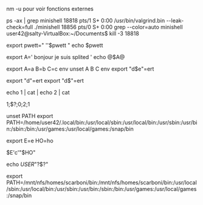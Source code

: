 nm -u pour voir fonctions externes

ps -ax | grep minishell
18818 pts/1    S+     0:00 /usr/bin/valgrind.bin --leak-check=full ./minishell
18856 pts/0    S+     0:00 grep --color=auto minishell
user42@salty-VirtualBox:~/Documents$ kill -3 18818


export pwett="  ''$pwett "
echo $pwett

export A='      bonjour je suis splited '
echo @$A@

export A=a B=b C=c
env
unset A  B C
env
export "d$e"=ert

export "d"=ert
export "d$"=ert

echo 1 | cat | echo 2 | cat

1;$?;0;2;1

unset PATH
export PATH=/home/user42/.local/bin:/usr/local/sbin:/usr/local/bin:/usr/sbin:/usr/bin:/sbin:/bin:/usr/games:/usr/local/games:/snap/bin

export E=e HO=ho

$E'c'"$HO"

echo $USER$"?$?"

export PATH=/mnt/nfs/homes/scarboni/bin:/mnt/nfs/homes/scarboni/bin:/usr/local/sbin:/usr/local/bin:/usr/sbin:/usr/bin:/sbin:/bin:/usr/games:/usr/local/games:/snap/bin